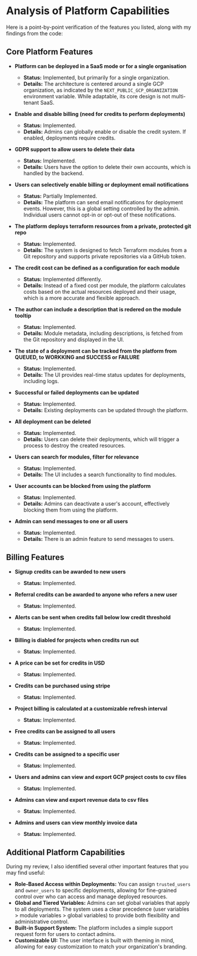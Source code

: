 # Analysis of Platform Capabilities

Here is a point-by-point verification of the features you listed, along with my findings from the code:

## Core Platform Features

*   **Platform can be deployed in a SaaS mode or for a single organisation**
    *   **Status:** Implemented, but primarily for a single organization.
    *   **Details:** The architecture is centered around a single GCP organization, as indicated by the `NEXT_PUBLIC_GCP_ORGANIZATION` environment variable. While adaptable, its core design is not multi-tenant SaaS.

*   **Enable and disable billing (need for credits to perform deployments)**
    *   **Status:** Implemented.
    *   **Details:** Admins can globally enable or disable the credit system. If enabled, deployments require credits.

*   **GDPR support to allow users to delete their data**
    *   **Status:** Implemented.
    *   **Details:** Users have the option to delete their own accounts, which is handled by the backend.

*   **Users can selectively enable billing or deployment email notifications**
    *   **Status:** Partially Implemented.
    *   **Details:** The platform can send email notifications for deployment events. However, this is a global setting controlled by the admin. Individual users cannot opt-in or opt-out of these notifications.

*   **The platform deploys terraform resources from a private, protected git repo**
    *   **Status:** Implemented.
    *   **Details:** The system is designed to fetch Terraform modules from a Git repository and supports private repositories via a GitHub token.

*   **The credit cost can be defined as a configuration for each module**
    *   **Status:** Implemented differently.
    *   **Details:** Instead of a fixed cost per module, the platform calculates costs based on the actual resources deployed and their usage, which is a more accurate and flexible approach.

*   **The author can include a description that is redered on the module tooltip**
    *   **Status:** Implemented.
    *   **Details:** Module metadata, including descriptions, is fetched from the Git repository and displayed in the UI.

*   **The state of a deployment can be tracked from the platform from QUEUED, to WORKKING and SUCCESS or FAILURE**
    *   **Status:** Implemented.
    *   **Details:** The UI provides real-time status updates for deployments, including logs.

*   **Successful or failed deployments can be updated**
    *   **Status:** Implemented.
    *   **Details:** Existing deployments can be updated through the platform.

*   **All deployment can be deleted**
    *   **Status:** Implemented.
    *   **Details:** Users can delete their deployments, which will trigger a process to destroy the created resources.

*   **Users can search for modules, filter for relevance**
    *   **Status:** Implemented.
    *   **Details:** The UI includes a search functionality to find modules.

*   **User accounts can be blocked from using the platform**
    *   **Status:** Implemented.
    *   **Details:** Admins can deactivate a user's account, effectively blocking them from using the platform.

*   **Admin can send messages to one or all users**
    *   **Status:** Implemented.
    *   **Details:** There is an admin feature to send messages to users.

## Billing Features

*   **Signup credits can be awarded to new users**
    *   **Status:** Implemented.

*   **Referral credits can be awarded to anyone who refers a new user**
    *   **Status:** Implemented.

*   **Alerts can be sent when credits fall below low credit threshold**
    *   **Status:** Implemented.

*   **Billing is diabled for projects when credits run out**
    *   **Status:** Implemented.

*   **A price can be set for credits in USD**
    *   **Status:** Implemented.

*   **Credits can be purchased using stripe**
    *   **Status:** Implemented.

*   **Project billing is calculated at a customizable refresh interval**
    *   **Status:** Implemented.

*   **Free credits can be assigned to all users**
    *   **Status:** Implemented.

*   **Credits can be assigned to a specific user**
    *   **Status:** Implemented.

*   **Users and admins can view and export GCP project costs to csv files**
    *   **Status:** Implemented.

*   **Admins can view and export revenue data to csv files**
    *   **Status:** Implemented.

*   **Admins and users can view monthly invoice data**
    *   **Status:** Implemented.

## Additional Platform Capabilities

During my review, I also identified several other important features that you may find useful:

*   **Role-Based Access within Deployments:** You can assign `trusted_users` and `owner_users` to specific deployments, allowing for fine-grained control over who can access and manage deployed resources.
*   **Global and Tiered Variables:** Admins can set global variables that apply to all deployments. The system uses a clear precedence (user variables > module variables > global variables) to provide both flexibility and administrative control.
*   **Built-in Support System:** The platform includes a simple support request form for users to contact admins.
*   **Customizable UI:** The user interface is built with theming in mind, allowing for easy customization to match your organization's branding.
